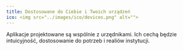 ```yaml
---
title: Dostosowane do Ciebie i Twoich urządzeń
ico: <img src="../images/ico/devices.png" alt="">
---
```

Aplikacje projektowane są wspólnie z&nbsp;urzędnikami. Ich&nbsp;cechą będzie intuicyjność, dostosowanie do potrzeb i&nbsp;realiów instytucji.
